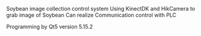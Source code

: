 Soybean image collection control system
Using KinectDK and HikCamera to grab image of Soybean
Can realize Communication control with PLC

Programming by Qt5 version 5.15.2